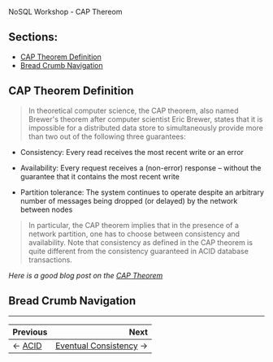 NoSQL Workshop - CAP Thereom

## Sections:

* [CAP Theorem Definition](#cap-thereom-definition)
* [Bread Crumb Navigation](#bread-crumb-navigation)

## CAP Theorem Definition

> In theoretical computer science, the CAP theorem, also named Brewer's theorem after computer scientist Eric Brewer, states that it is impossible for a distributed data store to simultaneously provide more than two out of the following three guarantees:

* Consistency: Every read receives the most recent write or an error

* Availability: Every request receives a (non-error) response – without the guarantee that it contains the most recent write

* Partition tolerance: The system continues to operate despite an arbitrary number of messages being dropped (or delayed) by the network between nodes

> In particular, the CAP theorem implies that in the presence of a network partition, one has to choose between consistency and availability. Note that consistency as defined in the CAP theorem is quite different from the consistency guaranteed in ACID database transactions.

*Here is a good blog post on the [CAP Theorem](https://mwhittaker.github.io/blog/an_illustrated_proof_of_the_cap_theorem/)*

## Bread Crumb Navigation
_________________________

Previous | Next
:------- | ---:
← [ACID](./acid.md) | [Eventual Consistency](./eventual-consistency.md) →
